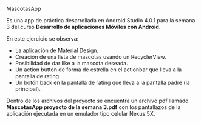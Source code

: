 MascotasApp

Es una app de práctica desarrollada en Android Studio 4.0.1 para la semana 3 del curso **Desarrollo de aplicaciones Móviles con Android**.

En este ejercicio se observa: 

- La aplicación de Material Design.
- Creación de una lista de mascotas usando un RecyclerView.
- Posibilidad de dar like a la mascota deseada.
- Un action button de forma de estrella en el actionbar que lleva a la pantalla de rating.
- Un botón back en la pantalla de rating que lleva a la pantalla padre (la principal).


Dentro de los archivos del proyecto se encuentra un archivo pdf llamado **MascotasApp proyecto de la semana 3.pdf** con los pantallazos de la aplicación ejecutada en un emulador tipo celular Nexus 5X.



